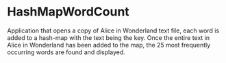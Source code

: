 # HashMapWordCount

Application that opens a copy of Alice in Wonderland text file, each word is added to a hash-map with the text being the key. Once the entire text in Alice
in Wonderland has been added to the map, the 25 most frequently occurring words are found and displayed. 
